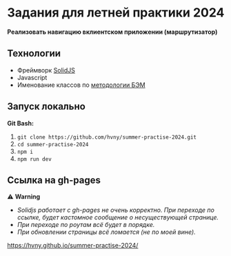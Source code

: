 # Задания для летней практики 2024

**Реализовать навигацию вклиентском приложении (маршрутизатор)**

## Технологии
- Фреймворк [SolidJS](https://www.solidjs.com/)
- Javascript
- Именование классов по [методологии БЭМ](https://ru.bem.info/methodology/css/)

## Запуск локально
**Git Bash:**
1. ```git clone https://github.com/hvny/summer-practise-2024.git```
2. ```cd summer-practise-2024```
3. ```npm i```
4. ```npm run dev```

## Ссылка на gh-pages
⚠️ **Warning**
- _Solidjs работает с gh-pages не очень корректно. При переходе по ссылке, будет кастомное сообщение о несуществующей странице._
- _При переходе по роутам всё будет в порядке._
- _При обновлении страницы всё ломается (не по моей вине)._

https://hvny.github.io/summer-practise-2024/
